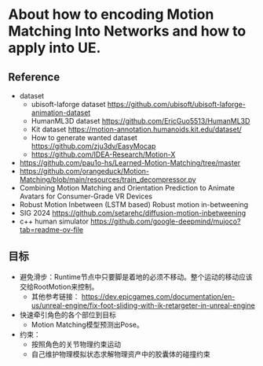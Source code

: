 # About how to encoding Motion Matching Into Networks and how to apply into UE.

## Reference
- dataset
  - ubisoft-laforge dataset https://github.com/ubisoft/ubisoft-laforge-animation-dataset
  - HumanML3D dataset https://github.com/EricGuo5513/HumanML3D
  - Kit dataset https://motion-annotation.humanoids.kit.edu/dataset/
  - How to generate wanted dataset https://github.com/zju3dv/EasyMocap
  - https://github.com/IDEA-Research/Motion-X
- https://github.com/pau1o-hs/Learned-Motion-Matching/tree/master
- https://github.com/orangeduck/Motion-Matching/blob/main/resources/train_decompressor.py
- Combining Motion Matching and Orientation Prediction to Animate Avatars for Consumer-Grade VR Devices
- Robust Motion Inbetween (LSTM based) Robust motion in-betweening
- SIG 2024 https://github.com/setarehc/diffusion-motion-inbetweening
- c++ human simulator https://github.com/google-deepmind/mujoco?tab=readme-ov-file

## 目标
- 避免滑步：Runtime节点中只要脚是着地的必须不移动。整个运动的移动应该交给RootMotion来控制。
  - 其他参考链接： https://dev.epicgames.com/documentation/en-us/unreal-engine/fix-foot-sliding-with-ik-retargeter-in-unreal-engine
- 快速牵引角色的各个部位到目标
  - Motion Matching模型预测出Pose。
- 约束：
  - 按照角色的关节物理约束运动
  - 自己维护物理模拟状态求解物理资产中的胶囊体的碰撞约束
